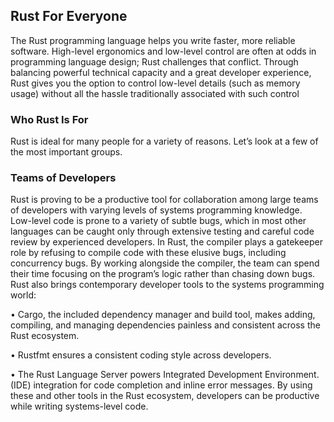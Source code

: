 ##  Rust For Everyone
The Rust programming language helps you write faster,
more reliable software. High-level ergonomics
and low-level control are often at odds in programming language design; Rust challenges that conflict.
Through balancing powerful technical capacity and a
great developer experience, Rust gives you the option
to control low-level details (such as memory usage)
without all the hassle traditionally associated with
such control

### Who Rust Is For
Rust is ideal for many people for a variety of reasons. Let’s look at a few of
the most important groups.

### Teams of Developers

Rust is proving to be a productive tool for collaboration among large teams of
developers with varying levels of systems programming knowledge. Low-level
code is prone to a variety of subtle bugs, which in most other languages can
be caught only through extensive testing and careful code review by experienced developers. In Rust, the compiler plays a gatekeeper role by refusing to
compile code with these elusive bugs, including concurrency bugs. By working alongside the compiler, the team can spend their time focusing on the
program’s logic rather than chasing down bugs.
Rust also brings contemporary developer tools to the systems programming world:

•	 Cargo, the included dependency manager and build tool, makes adding,
compiling, and managing dependencies painless and consistent across
the Rust ecosystem.

•	 Rustfmt ensures a consistent coding style across developers.

•	 The Rust Language Server powers Integrated Development Environment.
(IDE) integration for code completion and inline error messages.
By using these and other tools in the Rust ecosystem, developers can be
productive while writing systems-level code.